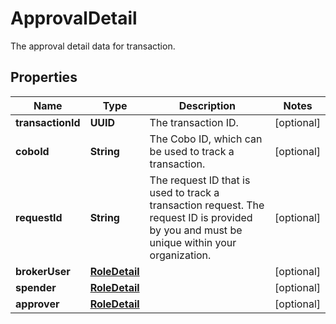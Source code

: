

# ApprovalDetail

The approval detail data for transaction.

## Properties

| Name | Type | Description | Notes |
|------------ | ------------- | ------------- | -------------|
|**transactionId** | **UUID** | The transaction ID. |  [optional] |
|**coboId** | **String** | The Cobo ID, which can be used to track a transaction. |  [optional] |
|**requestId** | **String** | The request ID that is used to track a transaction request. The request ID is provided by you and must be unique within your organization. |  [optional] |
|**brokerUser** | [**RoleDetail**](RoleDetail.md) |  |  [optional] |
|**spender** | [**RoleDetail**](RoleDetail.md) |  |  [optional] |
|**approver** | [**RoleDetail**](RoleDetail.md) |  |  [optional] |



